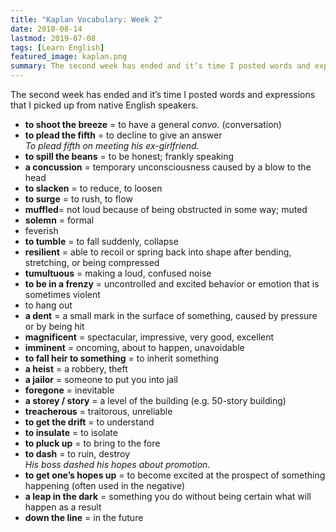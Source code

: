 ```yaml
---
title: "Kaplan Vocabulary: Week 2"
date: 2018-08-14
lastmod: 2019-07-08
tags: [Learn English]
featured_image: kaplan.png
summary: The second week has ended and it’s time I posted words and expressions that I picked up from native English speakers.
---
```


The second week has ended and it’s time I posted words and expressions that I picked up from native English speakers.

- **to shoot the breeze** = to have a general _convo._ (conversation)
- **to plead the fifth** = to decline to give an answer  
_To plead fifth on meeting his ex-girlfriend._
- **to spill the beans** = to be honest; frankly speaking
- **a concussion** = temporary unconsciousness caused by a blow to the head
- **to slacken** = to reduce, to loosen
- **to surge** = to rush, to flow
- **muffled**= not loud because of being obstructed in some way; muted
- **solemn** = formal
- feverish
- **to tumble** = to fall suddenly, collapse
- **resilient** = able to recoil or spring back into shape after bending, stretching, or being compressed
- **tumultuous** = making a loud, confused noise
- **to be in a frenzy** = uncontrolled and excited behavior or emotion that is sometimes violent
- to hang out
- **a dent** = a small mark in the surface of something, caused by pressure or by being hit
- **magnificent** = spectacular, impressive, very good, excellent
- **imminent** = oncoming, about to happen, unavoidable
- **to fall heir to something** = to inherit something
- **a heist** = a robbery, theft
- **a jailor** = someone to put you into jail
- **foregone** = inevitable
- **a storey / story** = a level of the building (e.g. 50-story building)
- **treacherous** = traitorous, unreliable
- **to get the drift** = to understand
- **to insulate** = to isolate
- **to pluck up** = to bring to the fore
- **to dash** = to ruin, destroy  
_His boss dashed his hopes about promotion._
- **to get one’s hopes up** = to become excited at the prospect of something happening (often used in the negative)
- **a leap in the dark** = something you do without being certain what will happen as a result
- **down the line** = in the future